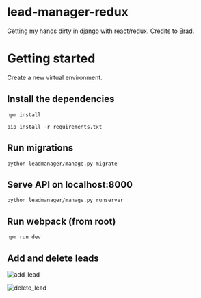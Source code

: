 # lead-manager-redux

Getting my hands dirty in django with react/redux. Credits to [Brad](https://www.youtube.com/watch?v=Uyei2iDA4Hs).

# Getting started
Create a new virtual environment.

## Install the dependencies
```npm install```

```pip install -r requirements.txt```

## Run migrations
```python leadmanager/manage.py migrate```

## Serve API on localhost:8000
```python leadmanager/manage.py runserver```

## Run webpack (from root)
```npm run dev```

## Add and delete leads

![add_lead](https://i.imgur.com/5q98ASF.png)

![delete_lead](https://i.imgur.com/F2GZ53G.png)
